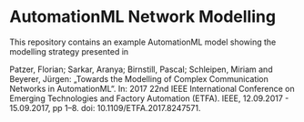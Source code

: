 # AutomationML Network Modelling
This repository contains an example AutomationML model showing the modelling strategy presented in

Patzer, Florian; Sarkar, Aranya; Birnstill, Pascal; Schleipen, Miriam
and Beyerer, Jürgen: „Towards the Modelling of Complex Communication
Networks in AutomationML“. In: 2017 22nd IEEE International
Conference on Emerging Technologies and Factory Automation (ETFA).
IEEE, 12.09.2017 - 15.09.2017, pp 1–8. doi: 10.1109/ETFA.2017.8247571.